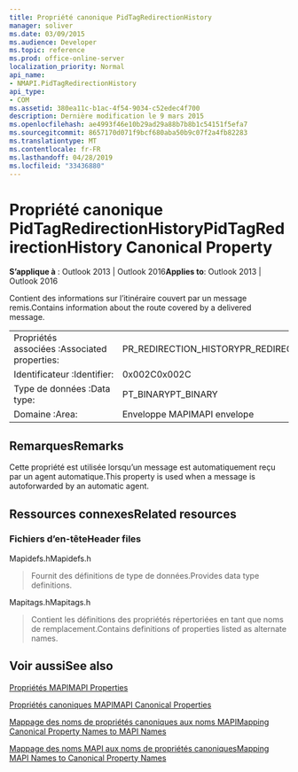 ```yaml
---
title: Propriété canonique PidTagRedirectionHistory
manager: soliver
ms.date: 03/09/2015
ms.audience: Developer
ms.topic: reference
ms.prod: office-online-server
localization_priority: Normal
api_name:
- NMAPI.PidTagRedirectionHistory
api_type:
- COM
ms.assetid: 380ea11c-b1ac-4f54-9034-c52edec4f700
description: Dernière modification le 9 mars 2015
ms.openlocfilehash: ae4993f46e10b29ad29a88b7b8b1c54151f5efa7
ms.sourcegitcommit: 8657170d071f9bcf680aba50b9c07f2a4fb82283
ms.translationtype: MT
ms.contentlocale: fr-FR
ms.lasthandoff: 04/28/2019
ms.locfileid: "33436880"
---
```

# <a name="pidtagredirectionhistory-canonical-property"></a><span data-ttu-id="c38fa-103">Propriété canonique PidTagRedirectionHistory</span><span class="sxs-lookup"><span data-stu-id="c38fa-103">PidTagRedirectionHistory Canonical Property</span></span>

  
  
<span data-ttu-id="c38fa-104">**S’applique à** : Outlook 2013 | Outlook 2016</span><span class="sxs-lookup"><span data-stu-id="c38fa-104">**Applies to**: Outlook 2013 | Outlook 2016</span></span> 
  
<span data-ttu-id="c38fa-105">Contient des informations sur l’itinéraire couvert par un message remis.</span><span class="sxs-lookup"><span data-stu-id="c38fa-105">Contains information about the route covered by a delivered message.</span></span>
  
|||
|:-----|:-----|
|<span data-ttu-id="c38fa-106">Propriétés associées :</span><span class="sxs-lookup"><span data-stu-id="c38fa-106">Associated properties:</span></span>  <br/> |<span data-ttu-id="c38fa-107">PR_REDIRECTION_HISTORY</span><span class="sxs-lookup"><span data-stu-id="c38fa-107">PR_REDIRECTION_HISTORY</span></span>  <br/> |
|<span data-ttu-id="c38fa-108">Identificateur :</span><span class="sxs-lookup"><span data-stu-id="c38fa-108">Identifier:</span></span>  <br/> |<span data-ttu-id="c38fa-109">0x002C</span><span class="sxs-lookup"><span data-stu-id="c38fa-109">0x002C</span></span>  <br/> |
|<span data-ttu-id="c38fa-110">Type de données :</span><span class="sxs-lookup"><span data-stu-id="c38fa-110">Data type:</span></span>  <br/> |<span data-ttu-id="c38fa-111">PT_BINARY</span><span class="sxs-lookup"><span data-stu-id="c38fa-111">PT_BINARY</span></span>  <br/> |
|<span data-ttu-id="c38fa-112">Domaine :</span><span class="sxs-lookup"><span data-stu-id="c38fa-112">Area:</span></span>  <br/> |<span data-ttu-id="c38fa-113">Enveloppe MAPI</span><span class="sxs-lookup"><span data-stu-id="c38fa-113">MAPI envelope</span></span>  <br/> |
   
## <a name="remarks"></a><span data-ttu-id="c38fa-114">Remarques</span><span class="sxs-lookup"><span data-stu-id="c38fa-114">Remarks</span></span>

<span data-ttu-id="c38fa-115">Cette propriété est utilisée lorsqu’un message est automatiquement reçu par un agent automatique.</span><span class="sxs-lookup"><span data-stu-id="c38fa-115">This property is used when a message is autoforwarded by an automatic agent.</span></span>
  
## <a name="related-resources"></a><span data-ttu-id="c38fa-116">Ressources connexes</span><span class="sxs-lookup"><span data-stu-id="c38fa-116">Related resources</span></span>

### <a name="header-files"></a><span data-ttu-id="c38fa-117">Fichiers d’en-tête</span><span class="sxs-lookup"><span data-stu-id="c38fa-117">Header files</span></span>

<span data-ttu-id="c38fa-118">Mapidefs.h</span><span class="sxs-lookup"><span data-stu-id="c38fa-118">Mapidefs.h</span></span>
  
> <span data-ttu-id="c38fa-119">Fournit des définitions de type de données.</span><span class="sxs-lookup"><span data-stu-id="c38fa-119">Provides data type definitions.</span></span>
    
<span data-ttu-id="c38fa-120">Mapitags.h</span><span class="sxs-lookup"><span data-stu-id="c38fa-120">Mapitags.h</span></span>
  
> <span data-ttu-id="c38fa-121">Contient les définitions des propriétés répertoriées en tant que noms de remplacement.</span><span class="sxs-lookup"><span data-stu-id="c38fa-121">Contains definitions of properties listed as alternate names.</span></span>
    
## <a name="see-also"></a><span data-ttu-id="c38fa-122">Voir aussi</span><span class="sxs-lookup"><span data-stu-id="c38fa-122">See also</span></span>



[<span data-ttu-id="c38fa-123">Propriétés MAPI</span><span class="sxs-lookup"><span data-stu-id="c38fa-123">MAPI Properties</span></span>](mapi-properties.md)
  
[<span data-ttu-id="c38fa-124">Propriétés canoniques MAPI</span><span class="sxs-lookup"><span data-stu-id="c38fa-124">MAPI Canonical Properties</span></span>](mapi-canonical-properties.md)
  
[<span data-ttu-id="c38fa-125">Mappage des noms de propriétés canoniques aux noms MAPI</span><span class="sxs-lookup"><span data-stu-id="c38fa-125">Mapping Canonical Property Names to MAPI Names</span></span>](mapping-canonical-property-names-to-mapi-names.md)
  
[<span data-ttu-id="c38fa-126">Mappage des noms MAPI aux noms de propriétés canoniques</span><span class="sxs-lookup"><span data-stu-id="c38fa-126">Mapping MAPI Names to Canonical Property Names</span></span>](mapping-mapi-names-to-canonical-property-names.md)

